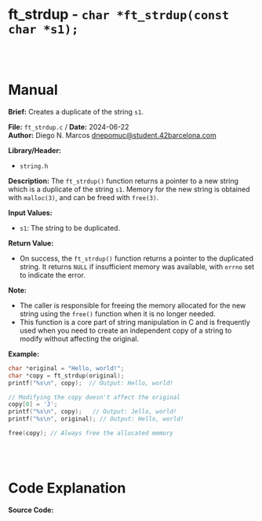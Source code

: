 # ft_strdup - `char *ft_strdup(const char *s1);`
<br>
<br>

# Manual
**Brief:**
Creates a duplicate of the string `s1`.

**File:** `ft_strdup.c` / **Date:** 2024-06-22  
**Author:** Diego N. Marcos <dnepomuc@student.42barcelona.com>

**Library/Header:**
* `string.h`

**Description:**
The `ft_strdup()` function returns a pointer to a new string which is a duplicate of the string `s1`.  Memory for the new string is obtained with `malloc(3)`, and can be freed with `free(3)`.

**Input Values:**
* `s1`: The string to be duplicated.

**Return Value:**
* On success, the `ft_strdup()` function returns a pointer to the duplicated string. It returns `NULL` if insufficient memory was available, with `errno` set to indicate the error.

**Note:**
- The caller is responsible for freeing the memory allocated for the new string using the `free()` function when it is no longer needed.
- This function is a core part of string manipulation in C and is frequently used when you need to create an independent copy of a string to modify without affecting the original.


**Example:**
```c
char *original = "Hello, world!";
char *copy = ft_strdup(original);
printf("%s\n", copy);  // Output: Hello, world!

// Modifying the copy doesn't affect the original
copy[0] = 'J';
printf("%s\n", copy);   // Output: Jello, world!
printf("%s\n", original); // Output: Hello, world!

free(copy); // Always free the allocated memory
```

<br>
<br>

# Code Explanation
**Source Code:**
``` C


```